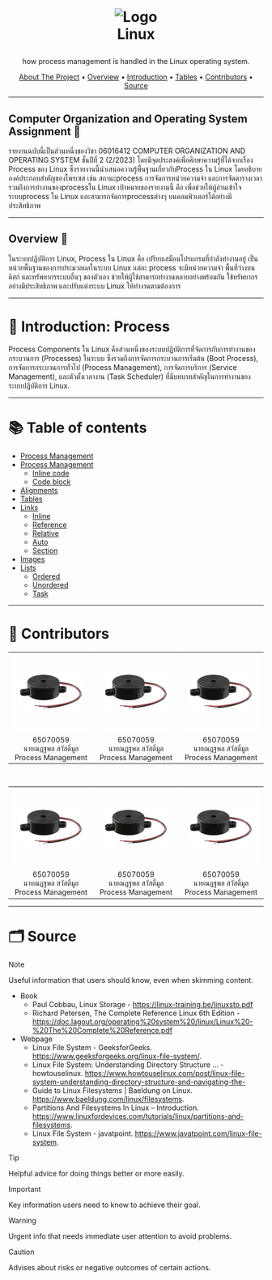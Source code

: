 <!-- LOGO -->
<br />
<h1>
<p align="center">
  <img src="https://cdn-icons-png.flaticon.com/512/518/518713.png" alt="Logo" width="auto" height="110">
  <br>Linux
</h1>
  <p align="center">
    how process management is handled in the Linux operating system.
    <br />
    </p>
</p>
<p align="center">
  <a href="#about">About The Project</a> •
  <a href="#overview">Overview</a> •
  <a href="#introduction">Introduction</a> •
  <a href="#table">Tables</a> •
  <a href="#contributors">Contributors</a> •
  <a href="#source">Source</a>
</p>  

---

<a id="about"></a>
## Computer Organization and Operating System Assignment  :pushpin:
รายงานฉบับนี้เป็นส่วนหนึ่งของวิชา 06016412 COMPUTER ORGANIZATION AND OPERATING SYSTEM ชั้นปีที่ 2 (2/2023) โดยมีจุดประสงค์เพื่อศึกษาความรู้ที่ได้จากเรื่อง Process ของ Linux ซึ่งรายงานนี้นำเสนอความรู้พื้นฐานเกี่ยวกับProcess ใน Linux โดยอธิบายองค์ประกอบสำคัญของโพรเซส เช่น สถานะprocess การจัดการหน่วยความจำ และการจัดตารางเวลา รวมถึงการทำงานของprocessใน Linux เป้าหมายของรายงานนี้ คือ เพื่อช่วยให้ผู้อ่านเข้าใจระบบprocess ใน Linux และสามารถจัดการprocessต่างๆ บนคอมพิวเตอร์ได้อย่างมีประสิทธิภาพ

---

<a id="overview"></a>
## Overview :pushpin:
ในระบบปฏิบัติการ Linux,  Process ใน Linux คือ เปรียบเสมือนโปรแกรมที่กำลังทำงานอยู่ เป็นหน่วยพื้นฐานของการประมวลผลในระบบ Linux แต่ละ process จะมีหน่วยความจำ พื้นที่ว่างบนดิสก์ และทรัพยากรระบบอื่นๆ ของตัวเอง ช่วยให้ผู้ใช้สามารถทำงานหลายอย่างพร้อมกัน ใช้ทรัพยากรอย่างมีประสิทธิภาพ และปรับแต่งระบบ Linux ให้ทำงานตามต้องการ

---

<a id="introduction"></a>
# :round_pushpin: Introduction: Process
Process Components ใน Linux
คือส่วนหนึ่งของระบบปฏิบัติการที่จัดการกับการทำงานของกระบวนการ (Processes) ในระบบ ซึ่งรวมถึงการจัดการกระบวนการเริ่มต้น (Boot Process), การจัดการกระบวนการทั่วไป (Process Management), การจัดการบริการ (Service Management), และตัวตั้งเวลางาน (Task Scheduler) ที่มีบทบาทสำคัญในการทำงานของระบบปฏิบัติการ Linux.

---

<a id="table"></a>
# :books: Table of contents

- <a href="059 l Process Management/README.md">Process Management</a>
- <a href="059 l Process Management/#test">Process Management</a>
	* [Inline code](#inline-code)
	* [Code block](#code-block)
- [Alignments](#alignments)
- [Tables](#tables)
- [Links](#links)
	* [Inline](#inline)
	* [Reference](#reference)
	* [Relative](#relative)
	* [Auto](#auto)
	* [Section](#section)
- [Images](#images)
- [Lists](#lists)
	* [Ordered](#ordered)
	* [Unordered](#unordered)
	* [Task](#task)

---

<a id="contributors"></a>
# :briefcase: Contributors

<p align="center">
<table width="100%" gap="30px">
    <tr gap="30px">
      <td width="33%"><img src="https://github.com/MaledKhaoSan/PhyCom/blob/main/source/buzzer.png?raw=true" width="100%"/></td>
      <td width="33%"><img src="https://github.com/MaledKhaoSan/PhyCom/blob/main/source/buzzer.png?raw=true" width="100%"/></td>
      <td width="33%"><img src="https://github.com/MaledKhaoSan/PhyCom/blob/main/source/buzzer.png?raw=true" width="100%"/></td>
    </tr>
    <tr>
      <td align="center">65070059<br>นายณฏฐพล สวัสดิ์มูล<br>Process Management</td>
      <td align="center">65070059<br>นายณฏฐพล สวัสดิ์มูล<br>Process Management</td>
      <td align="center">65070059<br>นายณฏฐพล สวัสดิ์มูล<br>Process Management</td>
    </tr>
</table>
<br>
<table width="100%">
    <tr>
      <td width="33%"><img src="https://github.com/MaledKhaoSan/PhyCom/blob/main/source/buzzer.png?raw=true" width="100%"/></td>
      <td width="33%"><img src="https://github.com/MaledKhaoSan/PhyCom/blob/main/source/buzzer.png?raw=true" width="100%"/></td>
      <td width="33%"><img src="https://github.com/MaledKhaoSan/PhyCom/blob/main/source/buzzer.png?raw=true" width="100%"/></td>
    </tr>
    <tr>
      <td align="center">65070059<br>นายณฏฐพล สวัสดิ์มูล<br>Process Management</td>
      <td align="center">65070059<br>นายณฏฐพล สวัสดิ์มูล<br>Process Management</td>
      <td align="center">65070059<br>นายณฏฐพล สวัสดิ์มูล<br>Process Management</td>
    </tr>
</table>
</p>

---

<a id="source"></a>
# :card_index_dividers: Source
> [!NOTE]
> Useful information that users should know, even when skimming content.
> - Book
>    - Paul Cobbau, Linux Storage - https://linux-training.be/linuxsto.pdf
>    - Richard Petersen, The Complete Reference Linux 6th Edition - https://doc.lagout.org/operating%20system%20/linux/Linux%20-%20The%20Complete%20Reference.pdf
> - Webpage
>    - Linux File System - GeeksforGeeks. https://www.geeksforgeeks.org/linux-file-system/.
>    - Linux File System: Understanding Directory Structure ... - howtouselinux. https://www.howtouselinux.com/post/linux-file-system-understanding-directory-structure-and-navigating-the-
>    - Guide to Linux Filesystems | Baeldung on Linux. https://www.baeldung.com/linux/filesystems.
>    - Partitions And Filesystems In Linux – Introduction. https://www.linuxfordevices.com/tutorials/linux/partitions-and-filesystems.
>    - Linux File System - javatpoint. https://www.javatpoint.com/linux-file-system.


> [!TIP]
> Helpful advice for doing things better or more easily.

> [!IMPORTANT]
> Key information users need to know to achieve their goal.

> [!WARNING]
> Urgent info that needs immediate user attention to avoid problems.

> [!CAUTION]
> Advises about risks or negative outcomes of certain actions.
